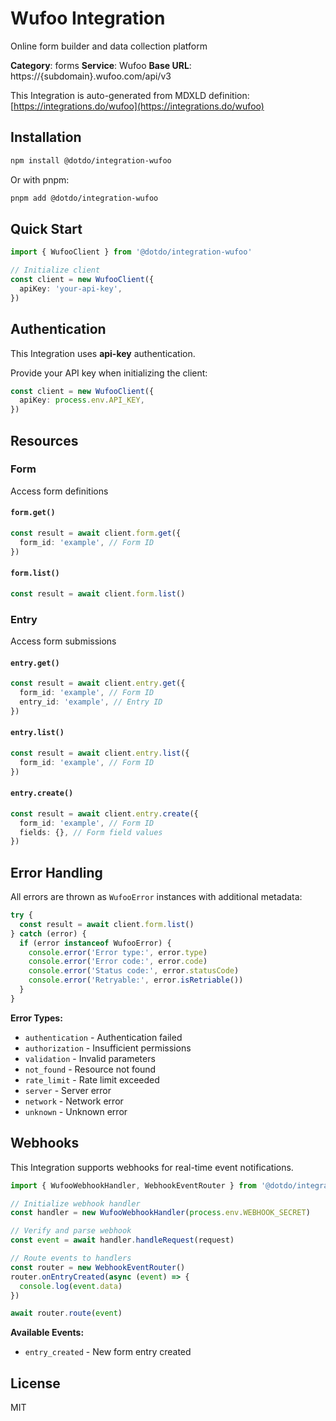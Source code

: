 # Wufoo Integration

Online form builder and data collection platform

**Category**: forms
**Service**: Wufoo
**Base URL**: https://{subdomain}.wufoo.com/api/v3

This Integration is auto-generated from MDXLD definition: [https://integrations.do/wufoo](https://integrations.do/wufoo)

## Installation

```bash
npm install @dotdo/integration-wufoo
```

Or with pnpm:

```bash
pnpm add @dotdo/integration-wufoo
```

## Quick Start

```typescript
import { WufooClient } from '@dotdo/integration-wufoo'

// Initialize client
const client = new WufooClient({
  apiKey: 'your-api-key',
})
```

## Authentication

This Integration uses **api-key** authentication.

Provide your API key when initializing the client:

```typescript
const client = new WufooClient({
  apiKey: process.env.API_KEY,
})
```

## Resources

### Form

Access form definitions

#### `form.get()`

```typescript
const result = await client.form.get({
  form_id: 'example', // Form ID
})
```

#### `form.list()`

```typescript
const result = await client.form.list()
```

### Entry

Access form submissions

#### `entry.get()`

```typescript
const result = await client.entry.get({
  form_id: 'example', // Form ID
  entry_id: 'example', // Entry ID
})
```

#### `entry.list()`

```typescript
const result = await client.entry.list({
  form_id: 'example', // Form ID
})
```

#### `entry.create()`

```typescript
const result = await client.entry.create({
  form_id: 'example', // Form ID
  fields: {}, // Form field values
})
```

## Error Handling

All errors are thrown as `WufooError` instances with additional metadata:

```typescript
try {
  const result = await client.form.list()
} catch (error) {
  if (error instanceof WufooError) {
    console.error('Error type:', error.type)
    console.error('Error code:', error.code)
    console.error('Status code:', error.statusCode)
    console.error('Retryable:', error.isRetriable())
  }
}
```

**Error Types:**

- `authentication` - Authentication failed
- `authorization` - Insufficient permissions
- `validation` - Invalid parameters
- `not_found` - Resource not found
- `rate_limit` - Rate limit exceeded
- `server` - Server error
- `network` - Network error
- `unknown` - Unknown error

## Webhooks

This Integration supports webhooks for real-time event notifications.

```typescript
import { WufooWebhookHandler, WebhookEventRouter } from '@dotdo/integration-wufoo'

// Initialize webhook handler
const handler = new WufooWebhookHandler(process.env.WEBHOOK_SECRET)

// Verify and parse webhook
const event = await handler.handleRequest(request)

// Route events to handlers
const router = new WebhookEventRouter()
router.onEntryCreated(async (event) => {
  console.log(event.data)
})

await router.route(event)
```

**Available Events:**

- `entry_created` - New form entry created

## License

MIT
